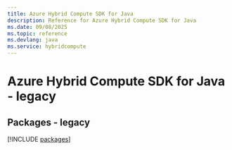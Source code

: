 ```yaml
---
title: Azure Hybrid Compute SDK for Java
description: Reference for Azure Hybrid Compute SDK for Java
ms.date: 09/08/2025
ms.topic: reference
ms.devlang: java
ms.service: hybridcompute
---
```

# Azure Hybrid Compute SDK for Java - legacy
## Packages - legacy
[!INCLUDE [packages](hybrid-compute-index.md)]
